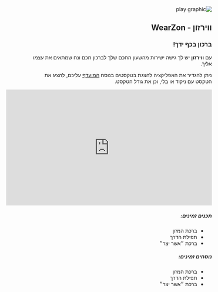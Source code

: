 <div dir="rtl">

<img src="./assets/graphic-play.png" alt="play graphic"/>
<h2>
ווירזון  - WearZon
</h2>
<h3>
ברכון בכף ידך!
</h3>

<p>
עם <b>ווירזון</b> יש לך גישה ישירות מהשעון החכם שלך לברכון חכם ונח שמתאים את עצמו אליך.
</p>

<p>
  ניתן להגדיר את האפליקציה להצגת בטקסטים בנוסח 
  <a href="#nusach">
  המועדף</a> עליכם, להציג את הטקסט עם ניקוד או בלי, וכן את גודל הטקסט.
</p>

<iframe width="560" height="315" src="https://www.youtube.com/embed/7ukRXciiDMM?si=hu1KDvQmT-4ZbM5k" title="YouTube video player" frameborder="0" allow="accelerometer; autoplay; clipboard-write; encrypted-media; gyroscope; picture-in-picture; web-share" referrerpolicy="strict-origin-when-cross-origin" allowfullscreen></iframe>


<h5>תכנים זמינים:</h5>
<ul>
  <li>ברכת המזון</li>
  <li>תפילת הדרך</li>
  <li>ברכת ״אשר יצר״</li>
</ul>


<h5 id="nusach">נוסחים זמינים:</h5>
<ul>
  <li>ברכת המזון</li>
  <li>תפילת הדרך</li>
  <li>ברכת ״אשר יצר״</li>
</ul>
</div>
